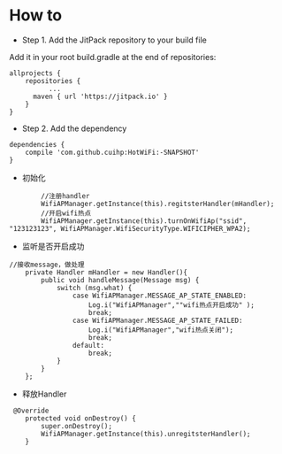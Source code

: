 # How to


* Step 1. Add the JitPack repository to your build file

Add it in your root build.gradle at the end of repositories:
```
allprojects {
	repositories {
          ...
	  maven { url 'https://jitpack.io' }
	}
}
```
* Step 2. Add the dependency
```
dependencies {
	compile 'com.github.cuihp:HotWiFi:-SNAPSHOT'
}
```

* 初始化

```
        //注册handler
        WifiAPManager.getInstance(this).regitsterHandler(mHandler);
        //开启wifi热点
        WifiAPManager.getInstance(this).turnOnWifiAp("ssid", "123123123", WifiAPManager.WifiSecurityType.WIFICIPHER_WPA2);
```

* 监听是否开启成功

```
//接收message，做处理
    private Handler mHandler = new Handler(){
        public void handleMessage(Message msg) {
            switch (msg.what) {
                case WifiAPManager.MESSAGE_AP_STATE_ENABLED:
                    Log.i("WifiAPManager",""wifi热点开启成功" );
                    break;
                case WifiAPManager.MESSAGE_AP_STATE_FAILED:
                    Log.i("WifiAPManager","wifi热点关闭");
                    break;
                default:
                    break;
            }
        }
    };
```

* 释放Handler

```
 @Override
    protected void onDestroy() {
        super.onDestroy();
        WifiAPManager.getInstance(this).unregitsterHandler();
    }
 ```
